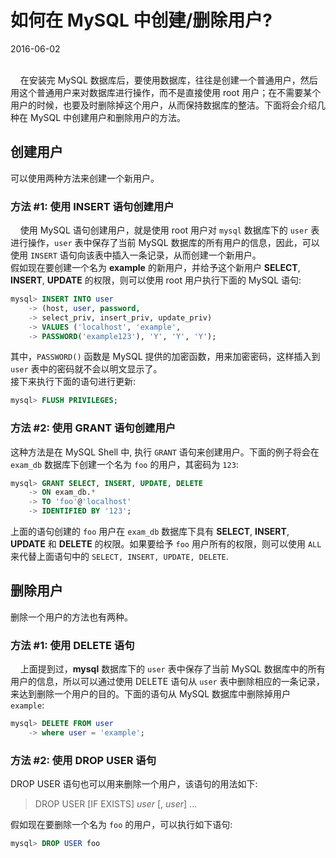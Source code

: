 # 如何在 MySQL 中创建/删除用户?        
2016-06-02   <br /><br />                 
            
&nbsp;&nbsp;&nbsp;&nbsp;在安装完 MySQL 数据库后，要使用数据库，往往是创建一个普通用户，然后用这个普通用户来对数据库进行操作，而不是直接使用 root 用户；在不需要某个用户的时候，也要及时删除掉这个用户，从而保持数据库的整洁。下面将会介绍几种在 MySQL 中创建用户和删除用户的方法。                
          
## 创建用户
可以使用两种方法来创建一个新用户。                 
### 方法 #1: 使用 INSERT 语句创建用户
&nbsp;&nbsp;&nbsp;&nbsp;使用 MySQL 语句创建用户，就是使用 root 用户对 `mysql` 数据库下的 `user` 表进行操作，`user` 表中保存了当前 MySQL 数据库的所有用户的信息，因此，可以使用 `INSERT` 语句向该表中插入一条记录，从而创建一个新用户。           
假如现在要创建一个名为 **example** 的新用户，并给予这个新用户 **SELECT**, **INSERT**, **UPDATE** 的权限，则可以使用 root 用户执行下面的 MySQL 语句:     
   
```sql
mysql> INSERT INTO user
	-> (host, user, password,
	-> select_priv, insert_priv, update_priv)
	-> VALUES ('localhost', 'example',
	-> PASSWORD('example123'), 'Y', 'Y', 'Y');
```
其中，`PASSWORD()` 函数是 MySQL 提供的加密函数，用来加密密码，这样插入到 `user` 表中的密码就不会以明文显示了。             
接下来执行下面的语句进行更新:            
     
```sql
mysql> FLUSH PRIVILEGES;
```

### 方法 #2: 使用 GRANT 语句创建用户
这种方法是在 MySQL Shell 中, 执行 `GRANT` 语句来创建用户。下面的例子将会在 `exam_db` 数据库下创建一个名为 `foo` 的用户，其密码为 `123`:      
      
```sql
mysql> GRANT SELECT, INSERT, UPDATE, DELETE
	-> ON exam_db.*
	-> TO 'foo'@'localhost'
	-> IDENTIFIED BY '123';
```
上面的语句创建的 `foo` 用户在 `exam_db` 数据库下具有 **SELECT**, **INSERT**, **UPDATE** 和 **DELETE** 的权限。如果要给予 `foo` 用户所有的权限，则可以使用 `ALL` 来代替上面语句中的 `SELECT, INSERT, UPDATE, DELETE`.           

## 删除用户
删除一个用户的方法也有两种。                 
### 方法 #1: 使用 DELETE 语句                
&nbsp;&nbsp;&nbsp;&nbsp;上面提到过，**mysql** 数据库下的 `user` 表中保存了当前 MySQL 数据库中的所有用户的信息，所以可以通过使用 DELETE 语句从 `user` 表中删除相应的一条记录，来达到删除一个用户的目的。下面的语句从 MySQL 数据库中删除掉用户 `example`:               
            
```sql
mysql> DELETE FROM user
	-> where user = 'example';
```

### 方法 #2: 使用 DROP USER 语句
DROP USER 语句也可以用来删除一个用户，该语句的用法如下:           
      
> DROP USER [IF EXISTS] _user_  [, _user_] ...

假如现在要删除一个名为 `foo` 的用户，可以执行如下语句:             
         
```sql
mysql> DROP USER foo
```

